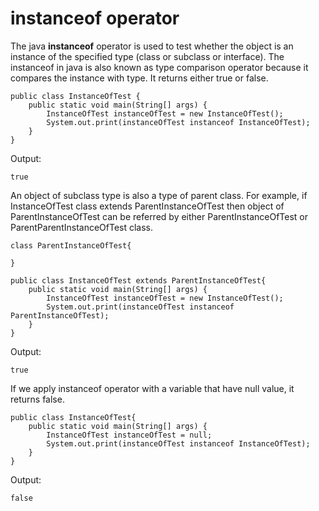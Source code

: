 # instanceof operator

The java **instanceof** operator is used to test whether the object is an instance of the specified type (class or subclass or interface). The instanceof in java is also known as type comparison operator because it compares the instance with type. It returns either true or false.

```
public class InstanceOfTest {
    public static void main(String[] args) {
        InstanceOfTest instanceOfTest = new InstanceOfTest();
        System.out.print(instanceOfTest instanceof InstanceOfTest);
    }
}
```

Output:
```
true
```

An object of subclass type is also a type of parent class. For example, if InstanceOfTest class extends ParentInstanceOfTest then object of ParentInstanceOfTest can be referred by either ParentInstanceOfTest or ParentParentInstanceOfTest class.

```
class ParentInstanceOfTest{
    
}

public class InstanceOfTest extends ParentInstanceOfTest{
    public static void main(String[] args) {
        InstanceOfTest instanceOfTest = new InstanceOfTest();
        System.out.print(instanceOfTest instanceof ParentInstanceOfTest);
    }
}
```

Output:
```
true
```

If we apply instanceof operator with a variable that have null value, it returns false.

```
public class InstanceOfTest{
    public static void main(String[] args) {
        InstanceOfTest instanceOfTest = null;
        System.out.print(instanceOfTest instanceof InstanceOfTest);
    }
}
```

Output:
```
false
```
